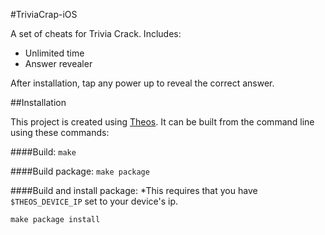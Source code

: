 #TriviaCrap-iOS

A set of cheats for Trivia Crack.
Includes:
* Unlimited time
* Answer revealer

After installation, tap any power up to reveal the correct answer. 

##Installation

This project is created using [Theos](). 
It can be built from the command line using these commands:

####Build:
`make`

####Build package:
`make package`

####Build and install package:
*This requires that you have `$THEOS_DEVICE_IP` set to your device's ip.

`make package install`
